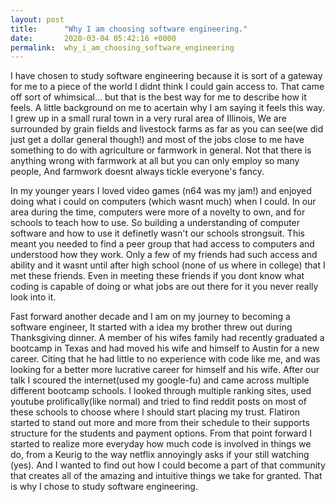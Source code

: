 ```yaml
---
layout: post
title:      "Why I am choosing software engineering."
date:       2020-03-04 05:42:16 +0000
permalink:  why_i_am_choosing_software_engineering
---
```



 I have chosen to study software engineering because it is sort of a gateway for me to a piece of the world I didnt think I could gain access to. That came off sort of whimsical... but that is the best way for me to describe how it feels. A little background on me to acertain why I am saying it feels this way. I grew up in a small rural town in a very rural area of Illinois, We are surrounded by grain fields and livestock farms as far as you can see(we did just get a dollar general though!) and most of the jobs close to me have something to do with agriculture or farmwork in general. Not that there is anything wrong with farmwork at all but you can only employ so many people, And farmwork doesnt always tickle everyone's fancy. 

 In my younger years I loved video games (n64 was my jam!) and enjoyed doing what i could on computers (which wasnt much) when I could. In our area during the time, computers were more of a novelty to own, and for schools to teach how to use. So building a understanding of computer software and how to use it definetly wasn't our schools strongsuit. This meant you needed to find a peer group that had access to computers and understood how they work. Only a few of my friends had such access and ability and it wasnt until after high school (none of us where in college) that I met these friends. Even in meeting these friends if you dont know what coding is capable of doing or what jobs are out there for it you never really look into it.

 Fast forward another decade and I am on my journey to becoming a software engineer, It started with a idea my brother threw out during Thanksgiving dinner. A member of his wifes family had recently graduated a bootcamp in Texas and had moved his wife and himself to Austin for a new career. Citing that he had little to no experience with code like me, and was looking for a better more lucrative career for himself and his wife. After our talk I scoured the internet(used my google-fu) and came across multiple different bootcamp schools. I looked through multiple ranking sites, used youtube prolifically(like normal) and tried to find reddit posts on most of these schools to choose where I should start placing my trust. Flatiron started to stand out more and more from their schedule to their supports structure for the students and payment options. From that point forward I started to realize more everyday how much code is involved in things we do, from a Keurig to the way netflix annoyingly asks if your still watching (yes). And I wanted to find out how I could become a part of that community that creates all of the amazing and intuitive things we take for granted. That is why I chose to study software engineering.


